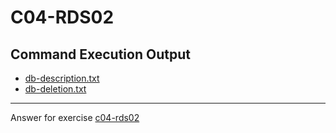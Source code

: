 # C04-RDS02

## Command Execution Output
- [db-description.txt](db-description.txt)
- [db-deletion.txt](db-deletion.txt)

<!-- Don't change anything below this point-->
<!-- Before commiting, remove both commented lines--> 
***
Answer for exercise [c04-rds02](https://github.com/devopsacademyau/academy/blob/b23ccbf7c6865c51c2776a3b5bd4967f3cedd464/classes/05class/exercises/c04-rds02/README.md)